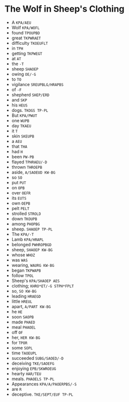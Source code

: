 # The Wolf in Sheep's Clothing

* A `KPA/AEU`
* Wolf `KPA/WOFL`
* found `TPOUPBD`
* great `TKPWRAET`
* difficulty `TKOEUFLT`
* in `TPH`
* getting `TKPWEGT`
* at `AT`
* the `-T`
* sheep `SHAOEP`
* owing `OE/-G`
* to `TO`
* vigilance `SREUPBLG/HRAPBS`
* of `-F`
* shepherd `SHEP/ERD`
* and `SKP`
* his `HEUS`
* dogs. `TKOGS TP-PL`
* But `KPA/PWUT`
* one `WUPB`
* day `TKAEU`
* it `T`
* skin `SKEUPB`
* a `AEU`
* that `THA`
* had `H`
* been `PW-PB`
* flayed `TPHRAEU/-D`
* thrown `THROEPB`
* aside, `A/SAOEUD KW-BG`
* so `SO`
* put `PUT`
* on `OPB`
* over `OEFR`
* its `EUTS`
* own `OEPB`
* pelt `PELT`
* strolled `STROLD`
* down `TKOUPB`
* among `PHOPBG`
* sheep. `SHAOEP TP-PL`
* The `KPA/-T`
* Lamb `KPA/HRAPL`
* belonged `PWHROPBGD`
* sheep, `SHAOEP KW-BG`
* whose `WHOZ`
* was `WAS`
* wearing, `WAURG KW-BG`
* began `TKPWAPB`
* follow `TPOL`
* Sheep's `KPA/SHAOEP AES`
* clothing; `KHRO*ET/-G STPH*FPLT`
* so, `SO KW-BG`
* leading `HRAEGD`
* little `HREUL`
* apart, `A/PART KW-BG`
* he `HE`
* soon `SAOPB`
* made `PHAED`
* meal `PHAOEL`
* off `OF`
* her, `HER KW-BG`
* for `TPOR`
* some `SOPL`
* time `TAOEUPL`
* succeeded `SUBG/SAOED/-D`
* deceiving `TKE/SAOEFG`
* enjoying `EPB/SKWROEUG`
* hearty `HAR/TEU`
* meals. `PHAOELS TP-PL`
* Appearances `KPA/A/PAOERPBS/-S`
* are `R`
* deceptive. `TKE/SEPT/EUF TP-PL`
